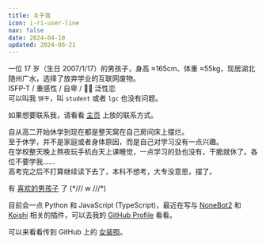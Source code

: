 ```yaml
---
title: 关于我
icon: i-ri-user-line
nav: false
date: 2024-04-10
updated: 2024-06-21
---
```


一位 17 岁（生日 2007/1/17）的男孩子，身高 ≈165cm、体重 ≈55kg，现居湖北随州广水，选择了放弃学业的互联网废物。  
ISFP-T / 重感性 / 自卑 / 🏳️‍🌈 泛性恋  
可以叫我 `饼干`，叫 `student` 或者 `lgc` 也没有问题。

如果想要联系我，请看看 [主页](https://lgc2333.top) 上放的联系方式。

自从高二开始休学到现在都是整天窝在自己房间床上摆烂。  
至于休学，并不是家庭或者身体原因，而是自己对学习没有一点兴趣。  
在学校整天晚上熬夜玩手机白天上课睡觉，一点学习的劲也没有，干脆就休了。各位不要学我……  
高考完之后不打算继续读下去了，本科不想考，大专没意思，摆了。

有 [喜欢的男孩子](https://kanochi.cn/) 了 (\*/// w ///\*)  
<!-- 以后想要和他在一起互相照顾、互相陪伴。~~还想要每天色色www~~ -->

目前会一点 Python 和 JavaScript (TypeScript)，最近在写与 [NoneBot2](https://nonebot.dev/) 和 [Koishi](https://koishi.chat/) 相关的插件，可以去我的 [GitHub Profile](https://github.com/lgc2333) 看看。

可以来看看传到 GitHub 上的 [女装照](https://github.com/Cute-Dress/Dress/tree/master/L/lgc2333)。
